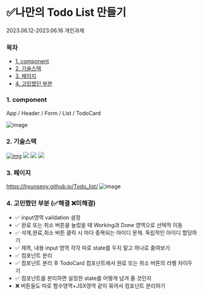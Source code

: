 # ✅나만의 Todo List 만들기

2023.06.12-2023.06.16 개인과제

### 목차

-   [1. component](#1-component)
-   [2. 기술스택](#2-기술스택)
-   [3. 페이지](#3-페이지)
-   [4. 고민했던 부분](#4-고민했던-부분)

### 1. component

App / Header / Form / List / TodoCard

![image](https://github.com/HyunseoY/GOE_CINEMA/assets/130683029/abb1130f-d2a9-4c69-b9fb-c75dd67e4337)

### 2. 기술스택

[![img](https://camo.githubusercontent.com/d147c6135f0f61373ceeae9035902f4c70578cb7bebacbf9a629bbfa0c035b0c/68747470733a2f2f696d672e736869656c64732e696f2f62616467652f6a6176617363726970742d4637444631453f7374796c653d666f722d7468652d6261646765266c6f676f3d6a617661736372697074266c6f676f436f6c6f723d626c61636b)](https://camo.githubusercontent.com/d147c6135f0f61373ceeae9035902f4c70578cb7bebacbf9a629bbfa0c035b0c/68747470733a2f2f696d672e736869656c64732e696f2f62616467652f6a6176617363726970742d4637444631453f7374796c653d666f722d7468652d6261646765266c6f676f3d6a617661736372697074266c6f676f436f6c6f723d626c61636b)
<img src="https://img.shields.io/badge/html-E34F26?style=for-the-badge&logo=html5&logoColor=white">
<img src="https://img.shields.io/badge/css-1572B6?style=for-the-badge&logo=css3&logoColor=white">
<img src="https://img.shields.io/badge/react-61DAFB?style=for-the-badge&logo=react&logoColor=white">


### 3. 페이지
https://hyunseoy.github.io/Todo_list/
![image](https://github.com/HyunseoY/GOE_CINEMA/assets/130683029/13484779-93b1-4b1c-a842-77defc4bd8e9)

### 4. 고민했던 부분 (✅해결 ❌미해결)

- ✅ input영역 vaildation 설정 
- ✅ 완료 또는 취소 버튼을 눌렀을 때 Working과 Done 영역으로 선택적 이동 
- ✅ 삭제,완료,취소 버튼 클릭 시 마다 중복되는 아이디 문제. 독립적인 아이디 할당하기
- ✅ 제목, 내용 input 영역 각각 따로 state를 두지 말고 하나로 줄여보기 
- ✅ 컴포넌트 분리 
- ✅ 컴포넌트 분리 후 TodoCard 컴포넌트에서 완료 또는 취소 버튼의 라벨 차이두기 
- ✅ 컴포넌트를 분리하면 설정한 state를 어떻게 넘겨 줄 것인지
- ❌ 버튼들도 따로 함수영역+JSX영역 같이 묶어서 컴포넌트 분리하기









